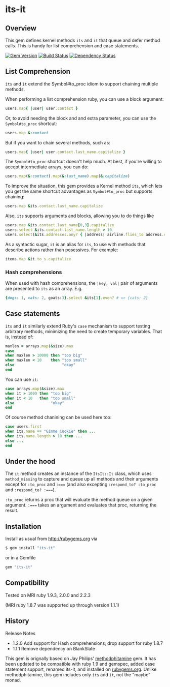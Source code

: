 # its-it


## Overview

This gem defines kernel methods `its` and `it` that queue and defer method
calls. This is handy for list comprehension and case statements.

[![Gem Version](https://badge.fury.io/rb/its-it.png)](http://badge.fury.io/rb/its-it)
[![Build Status](https://secure.travis-ci.org/ronen/its-it.png)](http://travis-ci.org/ronen/its-it)
[![Dependency Status](https://gemnasium.com/ronen/its-it.png)](https://gemnasium.com/ronen/its-it)

## List Comprehension

`its` and `it` extend the Symbol#to_proc idiom to support chaining multiple
methods.

When performing a list comprehension ruby, you can use a block argument:


```ruby
users.map{ |user| user.contact }
```

Or, to avoid needing the block and and extra parameter, you can use the `Symbol#to_proc` shortcut:

```ruby
users.map &:contact
```

But if you want to chain several methods, such as:

```ruby
users.map{ |user| user.contact.last_name.capitalize }
```

The `Symbol#to_proc` shortcut doesn't help much.  At best, if you're willing to accept intermediate arrays, you can do:

```ruby
users.map(&:contact).map(&:last_name).map(&:capitalize)
```

To improve the situation, this gem provides a Kernel method `its`, which lets you get the same shortcut advantages as `Symbol#to_proc` but supports chaining:

```ruby
users.map &its.contact.last_name.capitalize
```

Also, `its` supports arguments and blocks, allowing you to do things like

```ruby
users.map &its.contact.last_name[0,3].capitalize
users.select &its.contact.last_name.length > 10
users.select(&its.addresses.any? { |address| airline.flies_to address.city })
```

As a syntactic sugar, `it` is an alias for `its`, to use with methods that describe actions rather than posessives. For example:

```ruby
items.map &it.to_s.capitalize
```

### Hash comprehensions

When used with hash comprehensions, the `|key, val|` pair of arguments are presented to `its` as an array.  E.g.

```ruby
{dogs: 1, cats: 2, goats:3}.select &its[1].even? # => {cats: 2}
```

## Case statements

`its` and `it` similarly extend Ruby's `case` mechanism to support testing
arbitrary methods, minimizing the need to create temporary variables.  That is, instead of:

```ruby
maxlen = arrays.map(&size).max
case
when maxlen > 10000 then "too big"
when maxlen < 10    then "too small"
else                     "okay"
end
```

You can use `it`:

```ruby
case arrays.map(&size).max
when it > 1000 then "too big"
when it < 10   then "too small"
else                "okay"
end
```

Of course method chanining can be used here too:

```ruby
case users.first
when its.name == "Gimme Cookie" then ...
when its.name.length > 10 then ...
else ...
end
```

## Under the hood

The `it` method creates an instance of the `ItsIt::It` class, which uses `method_missing` to capture and queue up all
methods and their arguments except for `:to_proc` and `:===` (and
also excepting `:respond_to? :to_proc` and `:respond_to? :===`).

`:to_proc` returns a proc that will evaluate the method queue on a given
argument.  `:===` takes an argument and evaluates that proc, returning the
result.

## Installation

Install as usual from http://rubygems.org via

```bash
$ gem install "its-it"
```

or in a Gemfile

```ruby
gem "its-it"
```

## Compatibility

Tested on MRI ruby 1.9.3, 2.0.0 and 2.2.3

(MRI ruby 1.8.7 was supported up through version 1.1.1)

## History

Release Notes

* 1.2.0 Add support for Hash comprehensions; drop support for ruby 1.8.7
* 1.1.1 Remove dependency on BlankSlate

This gem is orignally based on Jay Philips'
[methodphitamine](https://github.com/jicksta/methodphitamine) gem. It has been
updated to be compatible with ruby 1.9 and gemspec, added case statement
support, renamed its-it, and installed on [rubygems.org](http://rubygems.org).
 Unlike methodphitamine, this gem includes only `its` and `it`, not the
"maybe" monad.

